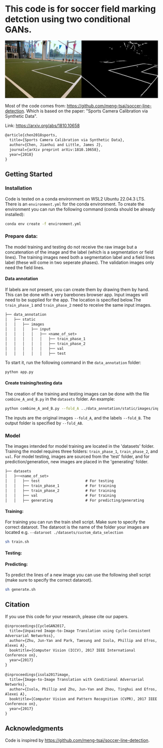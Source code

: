 # This code is for soccer field marking detction using two conditional GANs.

<img src="results/custom_data_selection/0001.jpg" width="900"/>

Most of the code comes from: https://github.com/meng-tsai/soccer-line-detection.
Which is based on the paper: "Sports Camera Calibration via Synthetic Data".

Link: https://arxiv.org/abs/1810.10658
```
@article{chen2018sports, 
  title={Sports Camera Calibration via Synthetic Data},   
  author={Chen, Jianhui and Little, James J},   
  journal={arXiv preprint arXiv:1810.10658},   
  year={2018}   
}
```

## Getting Started
### Installation
Code is tested on a conda environment on WSL2 Ubuntu 22.04.3 LTS.
There is an `environment.yml` for the conda environment. To create the environment you can run the following command (conda should be already installed):
```bash
conda env create -f environment.yml
```

### Prepare data:
The model training and testing do not receive the raw image but a concatenation of the image and the label (which is a segmentation or field lines). The training images need both a segmentation label and a field lines label (these will come in two seperate phases). The validation images only need the field lines.

#### Data annotation
If labels are not present, you can create them by drawing them by hand. This can be done with a very barebones browser app.
Input images will need to be supplied for the app. The location is specified below.The `train_phase_1` and `train_phase_2` need to receive the same input images.
```
├── data_annotation
│   ├── static
│   │   ├── images
│   │   │   ├── input
│   │   │   │   ├── <name_of_set>
│   │   │   │   │   ├── train_phase_1
│   │   │   │   │   ├── train_phase_2
│   │   │   │   │   ├── val
│   │   │   │   │   ├── test
```
To start it, run the following command in the `data_annotation` folder:

```bash
python app.py
```

#### Create training/testing data
The creation of the training and testing images can be done with the file `combine_A_and_B.py` in the `datasets` folder. An example:
```bash
python combine_A_and_B.py --fold_A ../data_annotation/static/images/input/custom_data_selection --fold_B ../data_annotation/static/images/annotated/custom_data_selection --fold_AB ./custom_data_selections\
```
The inputs are the original images `--fold_A`, and the labels `--fold_B`. The output folder is specified by `--fold_AB`.


### Model
The images intended for model training are located in the 'datasets' folder. Training the model requires three folders: `train_phase_1`, `train_phase_2`, and `val`. For model testing, images are sourced from the 'test' folder, and for prediction/generation, new images are placed in the 'generating' folder.
```
├── datasets
│   ├──<name_of_set>
│   │   ├── test                     # For testing
│   │   ├── train_phase_1            # For training
│   │   ├── train_phase_2            # For training
│   │   ├── val                      # For training
│   │   ├── generating               # For predicting/generating
```

#### Training:
For training you can run the train shell script. Make sure to specify the correct dataroot. The dataroot is the name of the folder your images are located e.g. `--dataroot ./datasets/custom_data_selection`
```bash
sh train.sh
```

#### Testing:

#### Predicting:
To predict the lines of a new image you can use the following shell script (make sure to specify the correct dataroot).
```bash
sh generate.sh
```

## Citation
If you use this code for your research, please cite our papers.
```
@inproceedings{CycleGAN2017,
  title={Unpaired Image-to-Image Translation using Cycle-Consistent Adversarial Networkss},
  author={Zhu, Jun-Yan and Park, Taesung and Isola, Phillip and Efros, Alexei A},
  booktitle={Computer Vision (ICCV), 2017 IEEE International Conference on},
  year={2017}
}

@inproceedings{isola2017image,
  title={Image-to-Image Translation with Conditional Adversarial Networks},
  author={Isola, Phillip and Zhu, Jun-Yan and Zhou, Tinghui and Efros, Alexei A},
  booktitle={Computer Vision and Pattern Recognition (CVPR), 2017 IEEE Conference on},
  year={2017}
}

```

## Acknowledgments
Code is inspired by https://github.com/meng-tsai/soccer-line-detection.
